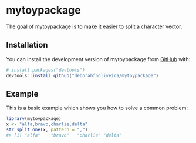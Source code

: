 
<!-- README.md is generated from README.Rmd. Please edit that file -->

# mytoypackage

<!-- badges: start -->
<!-- badges: end -->

The goal of mytoypackage is to make it easier to split a character
vector.

## Installation

You can install the development version of mytoypackage from
[GitHub](https://github.com/) with:

``` r
# install.packages("devtools")
devtools::install_github("deborahfnoliveira/mytoypackage")
```

## Example

This is a basic example which shows you how to solve a common problem:

``` r
library(mytoypackage)
x <- "alfa,bravo,charlie,delta"
str_split_one(x, pattern = ",")
#> [1] "alfa"    "bravo"   "charlie" "delta"
```
